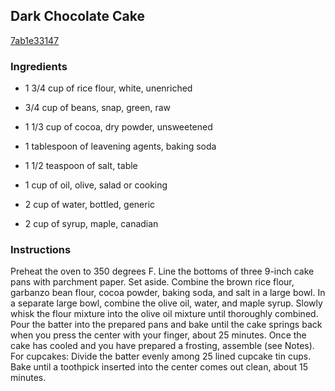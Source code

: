 ## Dark Chocolate Cake

[7ab1e33147](http://www.cookstr.com/recipes/dark-chocolate-cake)

### Ingredients

 - 1 3/4 cup of rice flour, white, unenriched

 - 3/4 cup of beans, snap, green, raw

 - 1 1/3 cup of cocoa, dry powder, unsweetened

 - 1 tablespoon of leavening agents, baking soda

 - 1 1/2 teaspoon of salt, table

 - 1 cup of oil, olive, salad or cooking

 - 2 cup of water, bottled, generic

 - 2 cup of syrup, maple, canadian

### Instructions

Preheat the oven to 350 degrees F. Line the bottoms of three 9-inch cake pans with parchment paper. Set aside. Combine the brown rice flour, garbanzo bean flour, cocoa powder, baking soda, and salt in a large bowl. In a separate large bowl, combine the olive oil, water, and maple syrup. Slowly whisk the flour mixture into the olive oil mixture until thoroughly combined. Pour the batter into the prepared pans and bake until the cake springs back when you press the center with your finger, about 25 minutes. Once the cake has cooled and you have prepared a frosting, assemble (see Notes). For cupcakes: Divide the batter evenly among 25 lined cupcake tin cups. Bake until a toothpick inserted into the center comes out clean, about 15 minutes.